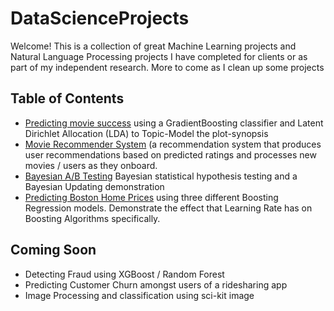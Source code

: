 # DataScienceProjects
Welcome! This is a collection of great Machine Learning projects and Natural Language Processing projects I have completed for clients or as part of my independent research. More to come as I clean up some projects

## Table of Contents
 - [Predicting movie success](https://github.com/MaxBamberger/DataScienceProjects/tree/master/film-success-classifier) using a GradientBoosting classifier and Latent Dirichlet Allocation (LDA) to Topic-Model the plot-synopsis
 - [Movie Recommender System](https://github.com/MaxBamberger/DataScienceProjects/tree/master/movie_recommender_system) (a recommendation system that produces user recommendations based on predicted ratings and processes new movies / users as they onboard.
 - [Bayesian A/B Testing](https://github.com/MaxBamberger/DataScienceProjects/tree/master/exploring-bayes) Bayesian statistical hypothesis testing and a Bayesian Updating demonstration
 - [Predicting Boston Home Prices](https://github.com/MaxBamberger/DataScienceProjects/blob/master/boston-home-prices/Boston-Home-Prices.ipynb) using three different Boosting Regression models. Demonstrate the effect that Learning Rate has on Boosting Algorithms specifically.
 
 ## Coming Soon
 - Detecting Fraud using XGBoost / Random Forest 
 - Predicting Customer Churn amongst users of a ridesharing app  
 - Image Processing and classification using sci-kit image
 

